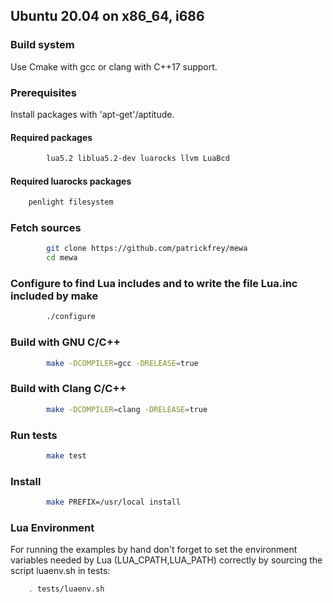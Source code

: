 ## Ubuntu 20.04 on x86_64, i686

### Build system
Use Cmake with gcc or clang with C++17 support.

### Prerequisites
Install packages with 'apt-get'/aptitude.

#### Required packages
```Bash
        lua5.2 liblua5.2-dev luarocks llvm LuaBcd
```

#### Required luarocks packages
```Bash
	penlight filesystem
```

### Fetch sources
```Bash
        git clone https://github.com/patrickfrey/mewa
        cd mewa
```

### Configure to find Lua includes and to write the file Lua.inc included by make
```Bash
        ./configure
```

### Build with GNU C/C++
```Bash
        make -DCOMPILER=gcc -DRELEASE=true
```

### Build with Clang C/C++
```Bash
        make -DCOMPILER=clang -DRELEASE=true
```

### Run tests
```Bash
        make test
```

### Install
```Bash
        make PREFIX=/usr/local install
```

### Lua Environment
For running the examples by hand don't forget to set the environment variables needed by Lua (LUA_CPATH,LUA_PATH) correctly by sourcing the script luaenv.sh in tests:
```Bash
	. tests/luaenv.sh
```

